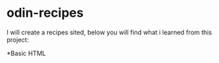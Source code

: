 # odin-recipes

I will create a recipes sited, below you will find what i learned from this project:

*Basic HTML